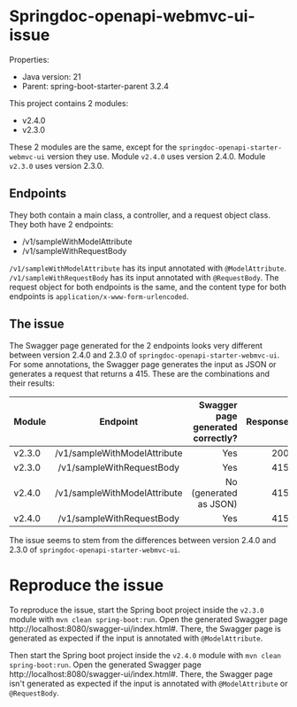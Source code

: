 # Springdoc-openapi-webmvc-ui-issue

Properties:
- Java version: 21
- Parent: spring-boot-starter-parent 3.2.4

This project contains 2 modules:
- v2.4.0
- v2.3.0

These 2 modules are the same, except for the
`springdoc-openapi-starter-webmvc-ui` version they use.
Module `v2.4.0` uses version 2.4.0.
Module `v2.3.0` uses version 2.3.0.

## Endpoints
They both contain a main class, a controller, and a request object class.
They both have 2 endpoints:
- /v1/sampleWithModelAttribute
- /v1/sampleWithRequestBody

`/v1/sampleWithModelAttribute` has its input annotated with `@ModelAttribute`.
`/v1/sampleWithRequestBody` has its input annotated with `@RequestBody`.
The request object for both endpoints is the same, and 
the content type for both endpoints is `application/x-www-form-urlencoded`.

## The issue
The Swagger page generated for the 2 endpoints looks very different between 
version 2.4.0 and 2.3.0 of `springdoc-openapi-starter-webmvc-ui`.
For some annotations, the Swagger page generates the input as JSON or 
generates a request that returns a 415. These are the combinations and their results:

| Module |           Endpoint           | Swagger page generated correctly? | Response |
|--------|:----------------------------:|----------------------------------:|---------:|
| v2.3.0 | /v1/sampleWithModelAttribute |                               Yes |      200 |
| v2.3.0 |  /v1/sampleWithRequestBody   |                               Yes |      415 |
| v2.4.0 | /v1/sampleWithModelAttribute |            No (generated as JSON) |      415 |
| v2.4.0 |  /v1/sampleWithRequestBody   |                               Yes |      415 |

The issue seems to stem from the differences between version 2.4.0 and 2.3.0 of `springdoc-openapi-starter-webmvc-ui`.

# Reproduce the issue
To reproduce the issue, start the Spring boot project inside the `v2.3.0` module with `mvn clean spring-boot:run`.
Open the generated Swagger page http://localhost:8080/swagger-ui/index.html#.
There, the Swagger page is generated as expected if the input is annotated with `@ModelAttribute`.

Then start the Spring boot project inside the `v2.4.0` module with `mvn clean spring-boot:run`.
Open the generated Swagger page http://localhost:8080/swagger-ui/index.html#.
There, the Swagger page isn't generated as expected if the input is annotated with `@ModelAttribute` or `@RequestBody`.